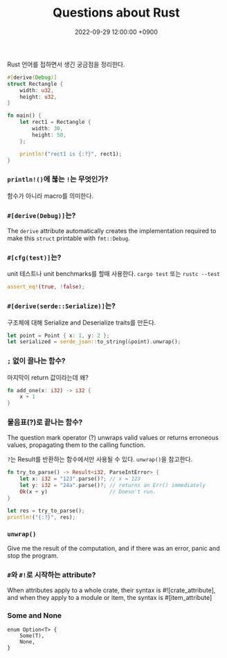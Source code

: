 ﻿---
title: Questions about Rust
date:  2022-09-29 12:00:00 +0900
categories:
  - rust
---

Rust 언어를 접하면서 생긴 궁금점을 정리한다.

```rust
#[derive(Debug)]
struct Rectangle {
    width: u32,
    height: u32,
}

fn main() {
    let rect1 = Rectangle {
        width: 30,
        height: 50,
    };

    println!("rect1 is {:?}", rect1);
}
```

### `println!()`에 붆는 `!`는 무엇인가?

함수가 아니라 macro를 의미한다.

### `#[derive(Debug)]`는?

The `derive` attribute automatically creates the implementation
required to make this `struct` printable with `fmt::Debug`.
    
### `#[cfg(test)]`는?

unit 테스트나 unit benchmarks를 할때 사용한다.
`cargo test` 또는 `rustc --test` 

```rust
assert_eq!(true, !false);
```

### `#[derive(serde::Serialize)]`는?

구조체에 대해 Serialize and Deserialize traits를 만든다.

```rust
let point = Point { x: 1, y: 2 };
let serialized = serde_json::to_string(&point).unwrap();
```

### `;` 없이 끌나는 함수?

마지막이 return 값이라는데 왜?

```rust
fn add_one(x: i32) -> i32 {
    x + 1
}
```

### 물음표(?)로 끝나는 함수?

The question mark operator (?) unwraps valid values or returns erroneous values, propagating them to the calling function.

`?`는 Result를 반환하는 함수에서만 사용될 수 있다.
`unwrap()`을 참고한다.

```rust
fn try_to_parse() -> Result<i32, ParseIntError> {
    let x: i32 = "123".parse()?; // x = 123
    let y: i32 = "24a".parse()?; // returns an Err() immediately
    Ok(x + y)                    // Doesn't run.
}

let res = try_to_parse();
println!("{:?}", res);
```

### `unwrap()`

Give me the result of the computation,
and if there was an error, panic and stop the program.

### `#`와 `#!`로 시작하는 attribute?

When attributes apply to a whole crate, their syntax is #![crate_attribute],
and when they apply to a module or item, the syntax is #[item_attribute]

### Some and None

```
enum Option<T> {
    Some(T),
    None,
}
```

